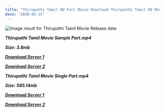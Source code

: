 ```yaml
---
title: "Thirupathi Tamil HD Full Movie Download Thirupathi Tamil HD Movie Download"
date: "2020-03-25"
---
```


![Image result for Thirupathi  Tamil Movie Release date](https://upload.wikimedia.org/wikipedia/en/thumb/c/ca/Thirupathi_{2fcca7f3eb37873f37db349ec051a8a2ca8665ef95d92bbb099fe2eda7827782}282006{2fcca7f3eb37873f37db349ec051a8a2ca8665ef95d92bbb099fe2eda7827782}29_Poster.jpg/220px-Thirupathi_{2fcca7f3eb37873f37db349ec051a8a2ca8665ef95d92bbb099fe2eda7827782}282006{2fcca7f3eb37873f37db349ec051a8a2ca8665ef95d92bbb099fe2eda7827782}29_Poster.jpg)

**_Thirupathi Tamil Movie Sample Part.mp4_**

**_Size: 3.8mb_**

**_[Download Server 1](http://s20.uptofiles.net//files/Tamil{2fcca7f3eb37873f37db349ec051a8a2ca8665ef95d92bbb099fe2eda7827782}20Movies{2fcca7f3eb37873f37db349ec051a8a2ca8665ef95d92bbb099fe2eda7827782}20Collection/Ajith{2fcca7f3eb37873f37db349ec051a8a2ca8665ef95d92bbb099fe2eda7827782}20Movies{2fcca7f3eb37873f37db349ec051a8a2ca8665ef95d92bbb099fe2eda7827782}20Collection/Thirupathi{2fcca7f3eb37873f37db349ec051a8a2ca8665ef95d92bbb099fe2eda7827782}20(2006)/Thirupathi{2fcca7f3eb37873f37db349ec051a8a2ca8665ef95d92bbb099fe2eda7827782}20(640x360)/Thirupathi{2fcca7f3eb37873f37db349ec051a8a2ca8665ef95d92bbb099fe2eda7827782}20HD{2fcca7f3eb37873f37db349ec051a8a2ca8665ef95d92bbb099fe2eda7827782}20Sample.mp4)_**

**_[Download Server 2](http://s20.uptofiles.net//files/Tamil{2fcca7f3eb37873f37db349ec051a8a2ca8665ef95d92bbb099fe2eda7827782}20Movies{2fcca7f3eb37873f37db349ec051a8a2ca8665ef95d92bbb099fe2eda7827782}20Collection/Ajith{2fcca7f3eb37873f37db349ec051a8a2ca8665ef95d92bbb099fe2eda7827782}20Movies{2fcca7f3eb37873f37db349ec051a8a2ca8665ef95d92bbb099fe2eda7827782}20Collection/Thirupathi{2fcca7f3eb37873f37db349ec051a8a2ca8665ef95d92bbb099fe2eda7827782}20(2006)/Thirupathi{2fcca7f3eb37873f37db349ec051a8a2ca8665ef95d92bbb099fe2eda7827782}20(640x360)/Thirupathi{2fcca7f3eb37873f37db349ec051a8a2ca8665ef95d92bbb099fe2eda7827782}20HD{2fcca7f3eb37873f37db349ec051a8a2ca8665ef95d92bbb099fe2eda7827782}20Sample.mp4)_**

**_Thirupathi Tamil Movie Single Part.mp4_**

**_Size: 585.14mb_**

**_[Download Server 1](http://s20.uptofiles.net//files/Tamil{2fcca7f3eb37873f37db349ec051a8a2ca8665ef95d92bbb099fe2eda7827782}20Movies{2fcca7f3eb37873f37db349ec051a8a2ca8665ef95d92bbb099fe2eda7827782}20Collection/Ajith{2fcca7f3eb37873f37db349ec051a8a2ca8665ef95d92bbb099fe2eda7827782}20Movies{2fcca7f3eb37873f37db349ec051a8a2ca8665ef95d92bbb099fe2eda7827782}20Collection/Thirupathi{2fcca7f3eb37873f37db349ec051a8a2ca8665ef95d92bbb099fe2eda7827782}20(2006)/Thirupathi{2fcca7f3eb37873f37db349ec051a8a2ca8665ef95d92bbb099fe2eda7827782}20(640x360)/Thirupathi{2fcca7f3eb37873f37db349ec051a8a2ca8665ef95d92bbb099fe2eda7827782}20HD.mp4)_**

**_[Download Server 2](http://s20.uptofiles.net//files/Tamil{2fcca7f3eb37873f37db349ec051a8a2ca8665ef95d92bbb099fe2eda7827782}20Movies{2fcca7f3eb37873f37db349ec051a8a2ca8665ef95d92bbb099fe2eda7827782}20Collection/Ajith{2fcca7f3eb37873f37db349ec051a8a2ca8665ef95d92bbb099fe2eda7827782}20Movies{2fcca7f3eb37873f37db349ec051a8a2ca8665ef95d92bbb099fe2eda7827782}20Collection/Thirupathi{2fcca7f3eb37873f37db349ec051a8a2ca8665ef95d92bbb099fe2eda7827782}20(2006)/Thirupathi{2fcca7f3eb37873f37db349ec051a8a2ca8665ef95d92bbb099fe2eda7827782}20(640x360)/Thirupathi{2fcca7f3eb37873f37db349ec051a8a2ca8665ef95d92bbb099fe2eda7827782}20HD.mp4)_**
